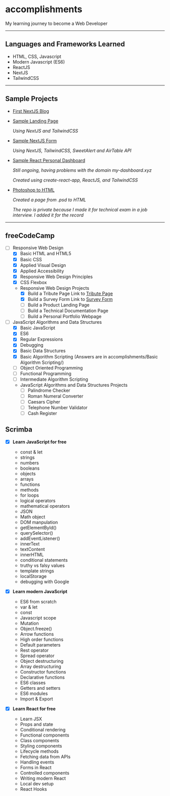 # accomplishments
My learning journey to become a Web Developer

-----------------------------------------------------------------
## Languages and Frameworks Learned
- HTML, CSS, Javascript
- Modern Javascript (ES6)
- ReactJS
- NextJS
- TailwindCSS

-----------------------------------------------------------------

## Sample Projects
- [First NextJS Blog](https://nextjs-blog.blessly-pera.vercel.app/)
- [Sample Landing Page](https://nextjs.blessly-pera.vercel.app)
  
  *Using NextJS and TailwindCSS*
  
- [Sample NextJS Form](https://samplenextform-blesslypera.vercel.app/)
  
  *Using NextJS, TailwindCSS, SweetAlert and AirTable API*
  
- [Sample React Personal Dashboard](https://github.com/blemmmm/my-dashboard)

  *Still ongoing, having problems with the domain my-dashboard.xyz*
  
  *Created using create-react-app, ReactJS, and TailwindCSS*
  
- [Photoshop to HTML](https://github.com/blemmmm/crhsample)
 
  *Created a page from .psd to HTML*
  
  *The repo is private because I made it for technical exam in a job interview. I added it for the record*
  
-----------------------------------------------------------------

## freeCodeCamp
- [ ] Responsive Web Design
  - [x] Basic HTML and HTML5
  - [x] Basic CSS
  - [x] Applied Visual Design
  - [x] Applied Accessibility
  - [x] Responsive Web Design Principles
  - [x] CSS Flexbox
  - Responsive Web Design Projects
    - [x] Build a Tribute Page
      Link to [Tribute Page](https://codepen.io/blesslypera/pen/PomgeXr)
    - [x] Build a Survey Form
      Link to [Survey Form](https://codepen.io/blesslypera/pen/JjJpNpr)
    - [ ] Build a Product Landing Page
    - [ ] Build a Technical Documentation Page
    - [ ] Build a Personal Portfolio Webpage
- [ ] JavaScript Algorithms and Data Structures
  - [x] Basic JavaScript
  - [x] ES6
  - [x] Regular Expressions
  - [x] Debugging
  - [x] Basic Data Structures   
  - [x] Basic Algorithm Scripting (Answers are in accomplishments/Basic Algorithm Scripting/)
  - [ ] Object Oriented Programming
  - [ ] Functional Programming
  - [ ] Intermediate Algorithm Scripting
  - JavaScript Algorithms and Data Structures Projects
    - [ ] Palindrome Checker
    - [ ] Roman Numeral Converter
    - [ ] Caesars Cipher
    - [ ] Telephone Number Validator
    - [ ] Cash Register

## Scrimba
- [x] **Learn JavaScript for free**
  - const & let
  - strings
  - numbers
  - booleans
  - objects
  - arrays
  - functions
  - methods
  - for loops
  - logical operators
  - mathematical operators
  - JSON
  - Math object
  - DOM manpulation
  - getElementById()
  - querySelector()
  - addEventListener()
  - innerText
  - textContent
  - innerHTML
  - conditional statements
  - truthy vs falsy values
  - template strings
  - localStorage
  - debugging with Google


- [x] **Learn modern JavaScript**
  - ES6 from scratch
  - var & let
  - const
  - Javascript scope
  - Mutation
  - Object.freeze()
  - Arrow functions
  - High order functions
  - Default parameters
  - Rest operator
  - Spread operator
  - Object destructuring
  - Array destructuring
  - Constructor functions
  - Declarative functions
  - ES6 classes
  - Getters and setters
  - ES6 modules
  - Import & Export


- [x] **Learn React for free**
  -  Learn JSX
  -  Props and state
  -  Conditional rendering
  -  Functional components
  -  Class components
  -  Styling components
  -  Lifecycle methods
  -  Fetching data from APIs
  -  Handling events
  -  Forms in React
  -  Controlled components
  -  Writing modern React
  -  Local dev setup
  -  React Hooks
